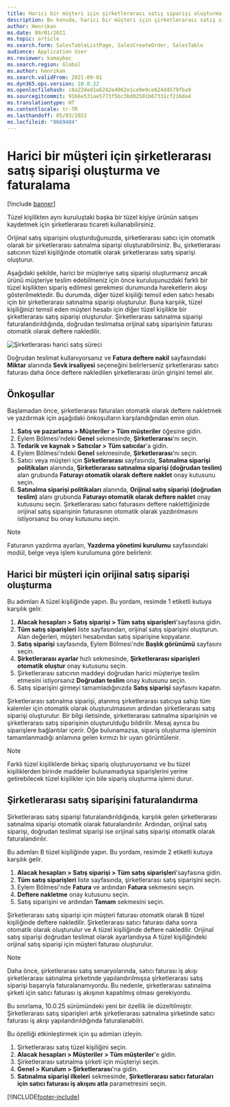 ```yaml
---
title: Harici bir müşteri için şirketlerarası satış siparişi oluşturma ve faturalama
description: Bu konuda, harici bir müşteri için şirketlerarası satış siparişinin nasıl oluşturulduğu ve faturalandırıldığı açıklanmaktadır
author: Henrikan
ms.date: 09/01/2021
ms.topic: article
ms.search.form: SalesTableListPage, SalesCreateOrder, SalesTable
audience: Application User
ms.reviewer: kamaybac
ms.search.region: Global
ms.author: henrikan
ms.search.validFrom: 2021-09-01
ms.dyn365.ops.version: 10.0.22
ms.openlocfilehash: c8a22ded1a6242e4062e1ce9e0ce624d4579fba9
ms.sourcegitcommit: 9166e531ae5773f5bc3bd02501b67331cf216da4
ms.translationtype: HT
ms.contentlocale: tr-TR
ms.lasthandoff: 05/03/2022
ms.locfileid: "8669404"
---
```

# <a name="create-and-invoice-an-intercompany-sales-order-for-an-external-customer"></a>Harici bir müşteri için şirketlerarası satış siparişi oluşturma ve faturalama

[!include [banner](../../includes/banner.md)]

Tüzel kişilikten aynı kuruluştaki başka bir tüzel kişiye ürünün satışını kaydetmek için şirketlerarası ticareti kullanabilirsiniz.

Orijinal satış siparişini oluşturduğunuzda, şirketlerarası satıcı için otomatik olarak bir şirketlerarası satınalma siparişi oluşturabilirsiniz. Bu, şirketlerarası satıcının tüzel kişiliğinde otomatik olarak şirketlerarası satış siparişi oluşturur.

Aşağıdaki şekilde, harici bir müşteriye satış siparişi oluşturmanız ancak ürünü müşteriye teslim edebilmeniz için önce kuruluşunuzdaki farklı bir tüzel kişilikten sipariş edilmesi gerekmesi durumunda hareketlerin akışı gösterilmektedir. Bu durumda, diğer tüzel kişiliği temsil eden satıcı hesabı için bir şirketlerarası satınalma siparişi oluşturulur. Buna karşılık, tüzel kişiliğinizi temsil eden müşteri hesabı için diğer tüzel kişilikte bir şirketlerarası satış siparişi oluşturulur. Şirketlerarası satınalma siparişi faturalandırıldığında, doğrudan teslimatsa orijinal satış siparişinin faturası otomatik olarak deftere nakledilir.

![Şirketlerarası harici satış süreci](media/intercompanyexternalsalesprocess.png)

Doğrudan teslimat kullanıyorsanız ve **Fatura deftere nakil** sayfasındaki **Miktar** alanında **Sevk irsaliyesi** seçeneğini belirlerseniz şirketlerarası satıcı faturası daha önce deftere nakledilen şirketlerarası ürün girişini temel alır.

## <a name="prerequisites"></a>Önkoşullar

Başlamadan önce, şirketlerarası faturaları otomatik olarak deftere nakletmek ve yazdırmak için aşağıdaki önkoşulların karşılandığından emin olun.

1. **Satış ve pazarlama \> Müşteriler \> Tüm müşteriler** öğesine gidin.
1. Eylem Bölmesi'ndeki **Genel** sekmesinde, **Şirketlerarası**'nı seçin.
1. **Tedarik ve kaynak \> Satıcılar \> Tüm satıcılar**'a gidin.
1. Eylem Bölmesi'ndeki **Genel** sekmesinde, **Şirketlerarası**'nı seçin.
1. Satıcı veya müşteri için **Şirketlerarası** sayfasında, **Satınalma siparişi politikaları** alanında, **Şirketlerarası satınalma siparişi (doğrudan teslim)** alan grubunda **Faturayı otomatik olarak deftere naklet** onay kutusunu seçin.
1. **Satınalma siparişi politikaları** alanında, **Orijinal satış siparişi (doğrudan teslim)** alanı grubunda **Faturayı otomatik olarak deftere naklet** onay kutusunu seçin. Şirketlerarası satıcı faturasını deftere naklettiğinizde orijinal satış siparişinin faturasının otomatik olarak yazdırılmasını istiyorsanız bu onay kutusunu seçin.

> [!NOTE]
> Faturanın yazdırma ayarları, **Yazdırma yönetimi kurulumu** sayfasındaki modül, belge veya işlem kurulumuna göre belirlenir.

## <a name="create-an-original-sales-order-for-an-external-customer"></a>Harici bir müşteri için orijinal satış siparişi oluşturma

Bu adımları A tüzel kişiliğinde yapın. Bu yordam, resimde 1 etiketli kutuya karşılık gelir.

1. **Alacak hesapları \> Satış siparişi \> Tüm satış siparişleri**'sayfasına gidin.
1. **Tüm satış siparişleri** liste sayfasından, orijinal satış siparişini oluşturun. Alan değerleri, müşteri hesabından satış siparişine kopyalanır.
1. **Satış siparişi** sayfasında, Eylem Bölmesi'nde **Başlık görünümü** sayfasını seçin.
1. **Şirketlerarası ayarlar** hızlı sekmesinde, **Şirketlerarası siparişleri otomatik oluştur** onay kutusunu seçin.
1. Şirketlerarası satıcının maddeyi doğrudan harici müşteriye teslim etmesini istiyorsanız **Doğrudan teslim** onay kutusunu seçin.
1. Satış siparişini girmeyi tamamladığınızda **Satış siparişi** sayfasını kapatın.

Şirketlerarası satınalma siparişi, atanmış şirketlerarası satıcıya sahip tüm kalemler için otomatik olarak oluşturulmasının ardından şirketlerarası satış siparişi oluşturulur. Bir bilgi iletisinde, şirketlerarası satınalma siparişinin ve şirketlerarası satış siparişinin oluşturulduğu bildirilir. Mesaj ayrıca bu siparişlere bağlantılar içerir. Öğe bulunamazsa, sipariş oluşturma işleminin tamamlanmadığı anlamına gelen kırmızı bir uyarı görüntülenir.

> [!NOTE]
> Farklı tüzel kişiliklerde birkaç sipariş oluşturuyorsanız ve bu tüzel kişiliklerden birinde maddeler bulunamadıysa siparişlerini yerine getirebilecek tüzel kişilikler için bile sipariş oluşturma işlemi durur.

## <a name="invoice-an-intercompany-sales-order"></a>Şirketlerarası satış siparişini faturalandırma

Şirketlerarası satış siparişi faturalandırıldığında, karşılık gelen şirketlerarası satınalma siparişi otomatik olarak faturalandırılır. Ardından, orijinal satış siparişi, doğrudan teslimat siparişi ise orijinal satış siparişi otomatik olarak faturalandırılır.

Bu adımları B tüzel kişiliğinde yapın. Bu yordam, resimde 2 etiketli kutuya karşılık gelir.

1. **Alacak hesapları \> Satış siparişi \> Tüm satış siparişleri**'sayfasına gidin.
1. **Tüm satış siparişleri** liste sayfasında, şirketlerarası satış siparişini seçin.
1. Eylem Bölmesi'nde **Fatura** ve ardından **Fatura** sekmesini seçin.
1. **Deftere nakletme** onay kutusunu seçin.
1. Satış siparişini ve ardından **Tamam** sekmesini seçin.

Şirketlerarası satış siparişi için müşteri faturası otomatik olarak B tüzel kişiliğinde deftere nakledilir. Şirketlerarası satıcı faturası daha sonra otomatik olarak oluşturulur ve A tüzel kişiliğinde deftere nakledilir. Orijinal satış siparişi doğrudan teslimat olarak ayarlandıysa A tüzel kişiliğindeki orijinal satış siparişi için müşteri faturası oluşturulur.

> [!NOTE]
> Daha önce, şirketlerarası satış senaryolarında, satıcı faturası iş akışı şirketlerarası satınalma şirketinde yapılandırılmışsa şirketlerarası satış siparişi başarıyla faturalanamıyordu. Bu nedenle, şirketlerarası satınalma şirketi için satıcı faturası iş akışının kapatılmış olması gerekiyordu. 
> 
> Bu sınırlama, 10.0.25 sürümündeki yeni bir özellik ile düzeltilmiştir. Şirketlerarası satış siparişleri artık şirketlerarası satınalma şirketinde satıcı faturası iş akışı yapılandırıldığında faturalanabilri.
> 
> Bu özelliği etkinleştirmek için şu adımları izleyin.
>
> 1. Şirketlerarası satış tüzel kişiliğini seçin.  
> 2. **Alacak hesapları \> Müşteriler \> Tüm müşteriler**'e gidin.
> 3. Şirketlerarası satınalma şirketi için müşteriyi seçin.
> 4. **Genel \> Kurulum \> Şirketlerarası**'na gidin.
> 5. **Satınalma siparişi ilkeleri** sekmesinde, **Şirketlerarası satıcı faturaları için satıcı faturası iş akışını atla** parametresini seçin.

[!INCLUDE[footer-include](../../includes/footer-banner.md)]
